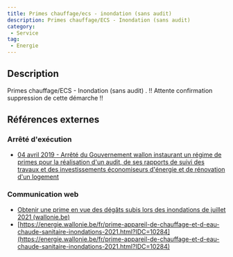 ```yaml
---
title: Primes chauffage/ecs - inondation (sans audit) 
description: Primes chauffage/ECS - Inondation (sans audit) 
category: 
 - Service
tag: 
 - Energie
---
```


## Description

Primes chauffage/ECS - Inondation (sans audit) .
!! Attente confirmation suppression de cette démarche !!

## Références externes 

### Arrêté d'exécution

- [04 avril 2019 - Arrêté du Gouvernement wallon instaurant un régime de primes pour la réalisation d'un audit, de ses rapports de suivi des travaux et des investissements économiseurs d'énergie et de rénovation d'un logement](https://wallex.wallonie.be/eli/arrete/2019/04/04/2019203007/2022/06/01)
### Communication web

- [Obtenir une prime en vue des dégâts subis lors des inondations de juillet 2021 (wallonie.be)](https://www.wallonie.be/fr/demarches/obtenir-une-prime-en-vue-des-degats-subis-lors-des-inondations-de-juillet-2021)
- [https://energie.wallonie.be/fr/prime-appareil-de-chauffage-et-d-eau-chaude-sanitaire-inondations-2021.html?IDC=10284](https://energie.wallonie.be/fr/prime-appareil-de-chauffage-et-d-eau-chaude-sanitaire-inondations-2021.html?IDC=10284)



